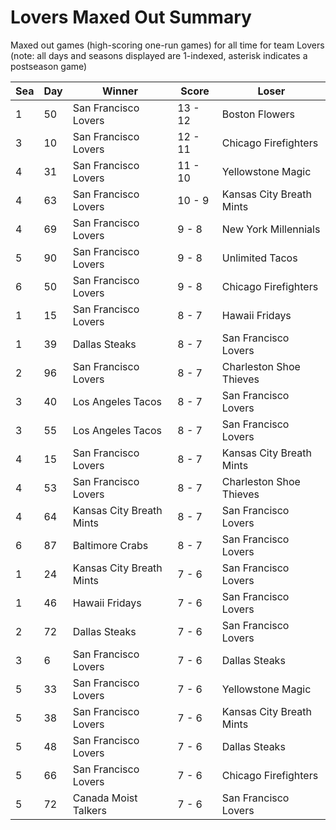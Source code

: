 # Lovers Maxed Out Summary



Maxed out games (high-scoring one-run games) for all time for team Lovers (note: all days and seasons displayed are 1-indexed, asterisk indicates a postseason game)


| Sea | Day | Winner | Score | Loser | 
| ------ |------ |------ |------ |------ |
| 1 | 50 | San Francisco Lovers | 13 - 12 | Boston Flowers | 
| 3 | 10 | San Francisco Lovers | 12 - 11 | Chicago Firefighters | 
| 4 | 31 | San Francisco Lovers | 11 - 10 | Yellowstone Magic | 
| 4 | 63 | San Francisco Lovers | 10 - 9 | Kansas City Breath Mints | 
| 4 | 69 | San Francisco Lovers | 9 - 8 | New York Millennials | 
| 5 | 90 | San Francisco Lovers | 9 - 8 | Unlimited Tacos | 
| 6 | 50 | San Francisco Lovers | 9 - 8 | Chicago Firefighters | 
| 1 | 15 | San Francisco Lovers | 8 - 7 | Hawaii Fridays | 
| 1 | 39 | Dallas Steaks | 8 - 7 | San Francisco Lovers | 
| 2 | 96 | San Francisco Lovers | 8 - 7 | Charleston Shoe Thieves | 
| 3 | 40 | Los Angeles Tacos | 8 - 7 | San Francisco Lovers | 
| 3 | 55 | Los Angeles Tacos | 8 - 7 | San Francisco Lovers | 
| 4 | 15 | San Francisco Lovers | 8 - 7 | Kansas City Breath Mints | 
| 4 | 53 | San Francisco Lovers | 8 - 7 | Charleston Shoe Thieves | 
| 4 | 64 | Kansas City Breath Mints | 8 - 7 | San Francisco Lovers | 
| 6 | 87 | Baltimore Crabs | 8 - 7 | San Francisco Lovers | 
| 1 | 24 | Kansas City Breath Mints | 7 - 6 | San Francisco Lovers | 
| 1 | 46 | Hawaii Fridays | 7 - 6 | San Francisco Lovers | 
| 2 | 72 | Dallas Steaks | 7 - 6 | San Francisco Lovers | 
| 3 | 6 | San Francisco Lovers | 7 - 6 | Dallas Steaks | 
| 5 | 33 | San Francisco Lovers | 7 - 6 | Yellowstone Magic | 
| 5 | 38 | San Francisco Lovers | 7 - 6 | Kansas City Breath Mints | 
| 5 | 48 | San Francisco Lovers | 7 - 6 | Dallas Steaks | 
| 5 | 66 | San Francisco Lovers | 7 - 6 | Chicago Firefighters | 
| 5 | 72 | Canada Moist Talkers | 7 - 6 | San Francisco Lovers | 


